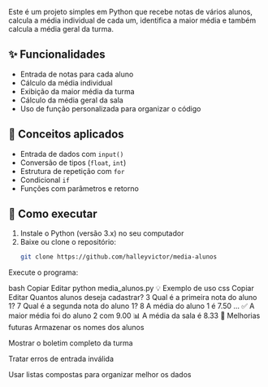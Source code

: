 Este é um projeto simples em Python que recebe notas de vários alunos, calcula a média individual de cada um, identifica a maior média e também calcula a média geral da turma.

## ✨ Funcionalidades

- Entrada de notas para cada aluno
- Cálculo da média individual
- Exibição da maior média da turma
- Cálculo da média geral da sala
- Uso de função personalizada para organizar o código

## 🧠 Conceitos aplicados

- Entrada de dados com `input()`
- Conversão de tipos (`float`, `int`)
- Estrutura de repetição com `for`
- Condicional `if`
- Funções com parâmetros e retorno

## 🚀 Como executar

1. Instale o Python (versão 3.x) no seu computador
2. Baixe ou clone o repositório:
   ```bash
   git clone https://github.com/halleyvictor/media-alunos
Execute o programa:

bash
Copiar
Editar
python media_alunos.py
💡 Exemplo de uso
css
Copiar
Editar
Quantos alunos deseja cadastrar? 3
Qual é a primeira nota do aluno 1? 7
Qual é a segunda nota do aluno 1? 8
A média do aluno 1 é 7.50
...
✅ A maior média foi do aluno 2 com 9.00
📊 A média da sala é 8.33
🔧 Melhorias futuras
Armazenar os nomes dos alunos

Mostrar o boletim completo da turma

Tratar erros de entrada inválida

Usar listas compostas para organizar melhor os dados
